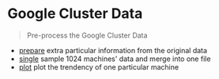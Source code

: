 # Google Cluster Data

> Pre-process the Google Cluster Data

- [prepare](./prepare) extra particular information from the original data
- [single](./single) sample 1024 machines' data and merge into one file
- [plot](./plot) plot the trendency of one particular machine
